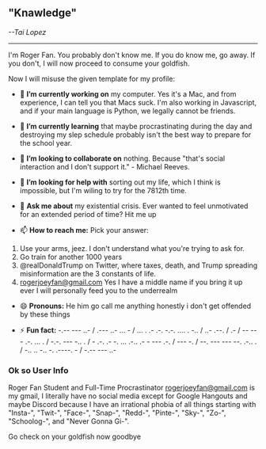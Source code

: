 ## "Knawledge"
*--Tai Lopez*
***

I'm Roger Fan. You probably don't know me. If you do know me, go away. If you don't, I will now proceed to consume your goldfish.

Now I will misuse the given template for my profile:

- 🔭 **I’m currently working on** my computer. Yes it's a Mac, and from experience, I can tell you that Macs suck. I'm also working in Javascript, and if your main language is Python, we legally cannot be friends.

- 🌱 **I’m currently learning** that maybe procrastinating during the day and destroying my slep schedule probably isn't the best way to prepare for the school year.

- 👯 **I’m looking to collaborate on** nothing. Because "that's social interaction and I don't support it." - Michael Reeves.

- 🤔 **I’m looking for help with** sorting out my life, which I think is impossible, but I'm wiling to try for the 7812th time.

- 💬 **Ask me about** my existential crisis. Ever wanted to feel unmotivated for an extended period of time? Hit me up

- 📫 **How to reach me:** Pick your answer: 
1. Use your arms, jeez. I don't understand what you're trying to ask for.
2. Go train for another 1000 years
3. @realDonaldTrump on Twitter, where taxes, death, and Trump spreading misinformation are the 3 constants of life.
4. rogerjoeyfan@gmail.com Yes I have a middle name if you bring it up ever I will personally feed you to the underrealm

- 😄 **Pronouns:** He him go call me anything honestly i don't get offended by these things

- ⚡ **Fun fact:** -.-- --- ..- / .--- ..- ... - / ... . .- .-. -.-. .... . -.. / ..- .--. / .- / -- --- .-. ... . / -.-. --- -.. . / - .-. .- -. ... .-.. .- - --- .-. / --- -. / --. --- --- --. .-.. . / -.. .. -.. -. .----. - / -.-- --- ..-

### Ok so User Info
Roger Fan
Student and Full-Time Procrastinator
rogerjoeyfan@gmail.com is my gmail, I literally have no social media except for Google Hangouts and maybe Discord because I have an irrational phobia of all things starting with "Insta-", "Twit-", "Face-", "Snap-", "Redd-", "Pinte-", "Sky-", "Zo-", "Schoolog-", and "Never Gonna Gi-".

Go check on your goldfish now goodbye

